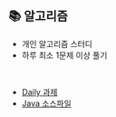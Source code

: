 ## 📚 알고리즘
- 개인 알고리즘 스터디
- 하루 최소 1문제 이상 풀기

<br>

- [Daily 과제](https://github.com/namdh9011/Algo/wiki)
- [Java 소스파일](https://github.com/namdh9011/Algo/tree/master/src)



